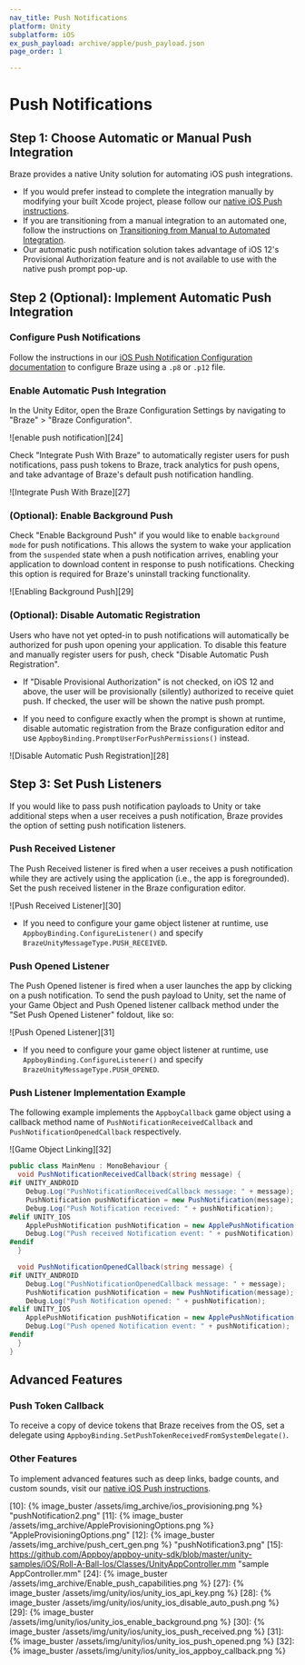 ```yaml
---
nav_title: Push Notifications
platform: Unity
subplatform: iOS
ex_push_payload: archive/apple/push_payload.json
page_order: 1

---
```


# Push Notifications

## Step 1: Choose Automatic or Manual Push Integration

Braze provides a native Unity solution for automating iOS push integrations.

- If you would prefer instead to complete the integration manually by modifying your built Xcode project, please follow our [native iOS Push instructions][8].
- If you are transitioning from a manual integration to an automated one, follow the instructions on [Transitioning from Manual to Automated Integration][2].
- Our automatic push notification solution takes advantage of iOS 12's Provisional Authorization feature and is not available to use with the native push prompt pop-up.

## Step 2 (Optional): Implement Automatic Push Integration

### Configure Push Notifications

Follow the instructions in our [iOS Push Notification Configuration documentation][8] to configure Braze using a `.p8` or `.p12` file.

### Enable Automatic Push Integration

In the Unity Editor, open the Braze Configuration Settings by navigating to "Braze" > "Braze Configuration".

![enable push notification][24]

Check "Integrate Push With Braze" to automatically register users for push notifications, pass push tokens to Braze, track analytics for push opens, and take advantage of Braze's default push notification handling.

![Integrate Push With Braze][27]

### (Optional): Enable Background Push

Check "Enable Background Push" if you would like to enable `background mode` for push notifications. This allows the system to wake your application from the `suspended` state when a push notification arrives, enabling your application to download content in response to push notifications. Checking this option is required for Braze's uninstall tracking functionality.

![Enabling Background Push][29]

### (Optional): Disable Automatic Registration

Users who have not yet opted-in to push notifications will automatically be authorized for push upon opening your application. To disable this feature and manually register users for push, check "Disable Automatic Push Registration".

- If "Disable Provisional Authorization" is not checked, on iOS 12 and above, the user will be provisionally (silently) authorized to receive quiet push. If checked, the user will be shown the native push prompt.

- If you need to configure exactly when the prompt is shown at runtime, disable automatic registration from the Braze configuration editor and use `AppboyBinding.PromptUserForPushPermissions()` instead.

![Disable Automatic Push Registration][28]

## Step 3: Set Push Listeners

If you would like to pass push notification payloads to Unity or take additional steps when a user receives a push notification, Braze provides the option of setting push notification listeners.

### Push Received Listener

The Push Received listener is fired when a user receives a push notification while they are actively using the application (i.e., the app is foregrounded). Set the push received listener in the Braze configuration editor.

![Push Received Listener][30]

- If you need to configure your game object listener at runtime, use `AppboyBinding.ConfigureListener()` and specify `BrazeUnityMessageType.PUSH_RECEIVED`.

### Push Opened Listener

The Push Opened listener is fired when a user launches the app by clicking on a push notification. To send the push payload to Unity, set the name of your Game Object and Push Opened listener callback method under the "Set Push Opened Listener" foldout, like so:

![Push Opened Listener][31]


- If you need to configure your game object listener at runtime, use `AppboyBinding.ConfigureListener()` and specify `BrazeUnityMessageType.PUSH_OPENED`.

### Push Listener Implementation Example

The following example implements the `AppboyCallback` game object using a callback method name of `PushNotificationReceivedCallback` and `PushNotificationOpenedCallback` respectively.

![Game Object Linking][32]

```csharp
public class MainMenu : MonoBehaviour {
  void PushNotificationReceivedCallback(string message) {
#if UNITY_ANDROID
    Debug.Log("PushNotificationReceivedCallback message: " + message);
    PushNotification pushNotification = new PushNotification(message);
    Debug.Log("Push Notification received: " + pushNotification);   
#elif UNITY_IOS
    ApplePushNotification pushNotification = new ApplePushNotification(message);
    Debug.Log("Push received Notification event: " + pushNotification);   
#endif  
  }

  void PushNotificationOpenedCallback(string message) {
#if UNITY_ANDROID
    Debug.Log("PushNotificationOpenedCallback message: " + message);
    PushNotification pushNotification = new PushNotification(message);
    Debug.Log("Push Notification opened: " + pushNotification);  
#elif UNITY_IOS
    ApplePushNotification pushNotification = new ApplePushNotification(message);
    Debug.Log("Push opened Notification event: " + pushNotification);   
#endif  
  }
}
```

## Advanced Features

### Push Token Callback

To receive a copy of device tokens that Braze receives from the OS, set a delegate using `AppboyBinding.SetPushTokenReceivedFromSystemDelegate()`.

### Other Features

To implement advanced features such as deep links, badge counts, and custom sounds, visit our [native iOS Push instructions][8].

[1]: #manual-push-integration
[2]: {{site.baseurl}}/developer_guide/platform_integration_guides/unity/ios/sdk_integration/#transitioning-from-manual-to-automated-integration
[8]: {{site.baseurl}}/developer_guide/platform_integration_guides/ios/push_notifications/integration/
[9]: https://developer.apple.com/ios/manage/overview/index.action "iOS Provisioning Portal"
[10]: {% image_buster /assets/img_archive/ios_provisioning.png %} "pushNotification2.png"
[11]: {% image_buster /assets/img_archive/AppleProvisioningOptions.png %} "AppleProvisioningOptions.png"
[12]: {% image_buster /assets/img_archive/push_cert_gen.png %} "pushNotification3.png"
[15]: https://github.com/Appboy/appboy-unity-sdk/blob/master/unity-samples/iOS/Roll-A-Ball-Ios/Classes/UnityAppController.mm "sample AppController.mm"
[24]: {% image_buster /assets/img_archive/Enable_push_capabilities.png %}
[27]: {% image_buster /assets/img/unity/ios/unity_ios_api_key.png %}
[28]: {% image_buster /assets/img/unity/ios/unity_ios_disable_auto_push.png %}
[29]: {% image_buster /assets/img/unity/ios/unity_ios_enable_background.png %}
[30]: {% image_buster /assets/img/unity/ios/unity_ios_push_received.png %}
[31]: {% image_buster /assets/img/unity/ios/unity_ios_push_opened.png %}
[32]: {% image_buster /assets/img/unity/ios/unity_ios_appboy_callback.png %}
